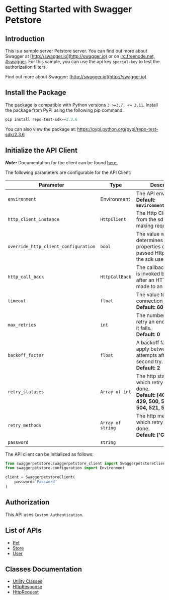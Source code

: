 
# Getting Started with Swagger Petstore

## Introduction

This is a sample server Petstore server.  You can find out more about Swagger at [http://swagger.io](http://swagger.io) or on [irc.freenode.net, #swagger](http://swagger.io/irc/).  For this sample, you can use the api key `special-key` to test the authorization filters.

Find out more about Swagger: [http://swagger.io](http://swagger.io)

## Install the Package

The package is compatible with Python versions `3 >=3.7, <= 3.11`.
Install the package from PyPi using the following pip command:

```python
pip install repo-test-sdk==2.3.6
```

You can also view the package at:
https://pypi.python.org/pypi/repo-test-sdk/2.3.6

## Initialize the API Client

**_Note:_** Documentation for the client can be found [here.](https://www.github.com/sdks-io/pyhton/tree/2.3.6/doc/client.md)

The following parameters are configurable for the API Client:

| Parameter | Type | Description |
|  --- | --- | --- |
| `environment` | Environment | The API environment. <br> **Default: `Environment.PRODUCTION`** |
| `http_client_instance` | `HttpClient` | The Http Client passed from the sdk user for making requests |
| `override_http_client_configuration` | `bool` | The value which determines to override properties of the passed Http Client from the sdk user |
| `http_call_back` | `HttpCallBack` | The callback value that is invoked before and after an HTTP call is made to an endpoint |
| `timeout` | `float` | The value to use for connection timeout. <br> **Default: 60** |
| `max_retries` | `int` | The number of times to retry an endpoint call if it fails. <br> **Default: 0** |
| `backoff_factor` | `float` | A backoff factor to apply between attempts after the second try. <br> **Default: 2** |
| `retry_statuses` | `Array of int` | The http statuses on which retry is to be done. <br> **Default: [408, 413, 429, 500, 502, 503, 504, 521, 522, 524]** |
| `retry_methods` | `Array of string` | The http methods on which retry is to be done. <br> **Default: ['GET', 'PUT']** |
| `password` | `string` |  |

The API client can be initialized as follows:

```python
from swaggerpetstore.swaggerpetstore_client import SwaggerpetstoreClient
from swaggerpetstore.configuration import Environment

client = SwaggerpetstoreClient(
    password='Password'
)
```

## Authorization

This API uses `Custom Authentication`.

## List of APIs

* [Pet](https://www.github.com/sdks-io/pyhton/tree/2.3.6/doc/controllers/pet.md)
* [Store](https://www.github.com/sdks-io/pyhton/tree/2.3.6/doc/controllers/store.md)
* [User](https://www.github.com/sdks-io/pyhton/tree/2.3.6/doc/controllers/user.md)

## Classes Documentation

* [Utility Classes](https://www.github.com/sdks-io/pyhton/tree/2.3.6/doc/utility-classes.md)
* [HttpResponse](https://www.github.com/sdks-io/pyhton/tree/2.3.6/doc/http-response.md)
* [HttpRequest](https://www.github.com/sdks-io/pyhton/tree/2.3.6/doc/http-request.md)

